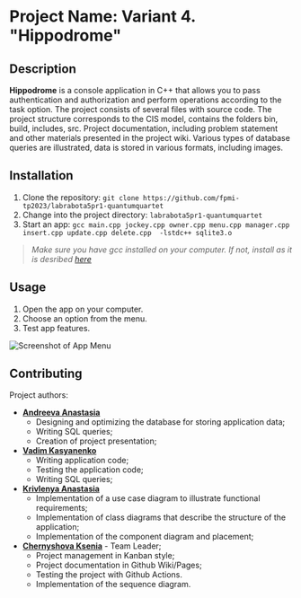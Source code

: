 # Project Name: **Variant 4. "Hippodrome"**

## Description

**Hippodrome** is a console application in C++ that allows you to pass authentication and authorization and perform operations according to the task option.
The project consists of several files with source code. The project structure corresponds to the CIS model, contains the folders bin, build, includes,
src.
Project documentation, including problem statement and other materials presented in the project wiki.
Various types of database queries are illustrated, data is stored in various formats, including images.

## Installation

1. Clone the repository: `git clone https://github.com/fpmi-tp2023/labrabota5pr1-quantumquartet`
2. Change into the project directory: `labrabota5pr1-quantumquartet`
3. Start an app: `gcc main.cpp jockey.cpp owner.cpp menu.cpp manager.cpp insert.cpp update.cpp delete.cpp  -lstdc++ sqlite3.o`
> *Make sure you have gcc installed on your computer. If not, install as it is desribed [here](https://www.freecodecamp.org/news/how-to-install-c-and-cpp-compiler-on-windows/)*

## Usage

1. Open the app on your computer.
2. Choose an option from the menu.
3. Test app features.

![Screenshot of App Menu](https://github.com/xenia155/task4/blob/main/images/menu.png?raw=true)

## Contributing

Project authors:
- [**Andreeva Anastasia**](https://github.com/woaml)
     - Designing and optimizing the database for storing application data;
     - Writing SQL queries;
     - Creation of project presentation;
- [**Vadim Kasyanenko**](https://github.com/VadimKasyanenko)
     - Writing application code;
     - Testing the application code;
     - Writing SQL queries;
- [**Krivlenya Anastasia**](https://github.com/a-krivlenya)
     - Implementation of a use case diagram to illustrate functional requirements;
     - Implementation of class diagrams that describe the structure of the application;
     - Implementation of the component diagram and placement;
- [**Chernyshova Ksenia**](https://github.com/xenia155) - Team Leader;
     - Project management in Kanban style;
     - Project documentation in Github Wiki/Pages;
     - Testing the project with Github Actions.
     - Implementation of the sequence diagram.
    

